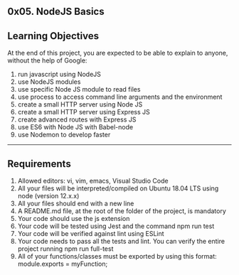 0x05. NodeJS Basics
--------------------------------------------
Learning Objectives
------------------------------------------------------------------------------------------------------
At the end of this project, you are expected to be able to explain to anyone, without the help of Google:

1. run javascript using NodeJS
2. use NodeJS modules
3. use specific Node JS module to read files
4. use process to access command line arguments and the environment
5. create a small HTTP server using Node JS
6. create a small HTTP server using Express JS
7. create advanced routes with Express JS
8. use ES6 with Node JS with Babel-node
9. use Nodemon to develop faster
-----------------------------------------------------------------------------------------------
Requirements
-------------------------------------------------------------------------------------------------------
1. Allowed editors: vi, vim, emacs, Visual Studio Code
2. All your files will be interpreted/compiled on Ubuntu 18.04 LTS using node (version 12.x.x)
3. All your files should end with a new line
4. A README.md file, at the root of the folder of the project, is mandatory
5. Your code should use the js extension
6. Your code will be tested using Jest and the command npm run test
7. Your code will be verified against lint using ESLint
8. Your code needs to pass all the tests and lint. You can verify the entire project running npm run full-test
9. All of your functions/classes must be exported by using this format: module.exports = myFunction;